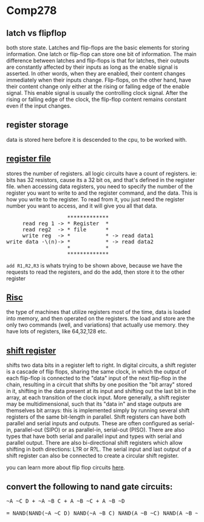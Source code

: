 Comp278
=======

latch vs flipflop
-----------------
both store state.
Latches and flip-flops are the basic elements for storing information. One latch or flip-flop can store one bit of
information. The main difference between latches and flip-flops is that for latches, their outputs are constantly
affected by their inputs as long as the enable signal is asserted. In other words, when they are enabled, their content
changes immediately when their inputs change. Flip-flops, on the other hand, have their content change only either
at the rising or falling edge of the enable signal. This enable signal is usually the controlling clock signal. After the
rising or falling edge of the clock, the flip-flop content remains constant even if the input changes.


register storage
----------------
data is stored here before it is descended to the cpu, to be worked with.

[register file](http://en.wikipedia.org/wiki/Register_file)
--------------
stores the number of registers. all logic circuits have a count of registers.
ie: bits has 32 resistors, cause its a 32 bit os, and that's defined in the register file.
when accessing data registers, you need to specify the number of the register you want to write to
and the register command, and the data. This is how you write to the register. To read from it, 
you just need the register number you want to access, and it will give you all that data.
<pre>
                   *************
     read reg 1 -> * Register  *
     read reg2  -> * file      *
     write reg  -> *           * -> read data1
write data -\(n)-> *           * -> read data2
                   *           *
                   *************
</pre>
```add R1,R2,R3``` is whats trying to be shown above, because we have the requests to read the registers, and do the add, then store it to the other register


[Risc](http://en.wikipedia.org/wiki/Reduced_instruction_set_computing)
----
the type of machines that utilize registers most of the time, data is loaded into memory, and then operated on the registers.
the load and store are the only two commands (well, and variations) that actually use memory. they have lots of registers, like 64,32,128 etc.

[shift register](http://en.wikipedia.org/wiki/Shift_register)
--------------
shifts two data bits in a register left to right.
In digital circuits, a shift register is a cascade of flip flops, sharing the same clock, in which the output of each flip-flop is connected to the "data"
input of the next flip-flop in the chain, resulting in a circuit that shifts by one position the "bit array" stored in it, shifting in the data present at
its input and shifting out the last bit in the array, at each transition of the clock input. More generally, a shift register may be multidimensional, such
that its "data in" and stage outputs are themselves bit arrays: this is implemented simply by running several shift registers of the same bit-length in parallel.
Shift registers can have both parallel and serial inputs and outputs. These are often configured as serial-in, parallel-out (SIPO) or as parallel-in, serial-out
(PISO). There are also types that have both serial and parallel input and types with serial and parallel output. There are also bi-directional shift registers
which allow shifting in both directions: L?R or R?L. The serial input and last output of a shift register can also be connected to create a circular shift register.


you can learn more about flip flop circuits [here](http://en.wikipedia.org/wiki/Flip-flop_(electronics)).


convert the following to nand gate circuits:
--------------------------------------------
<pre>
~A ~C D + ~A ~B C + A ~B ~C + A ~B ~D

= NAND(NAND(~A ~C D) NAND(~A ~B C) NAND(A ~B ~C) NAND(A ~B ~D))
</pre>